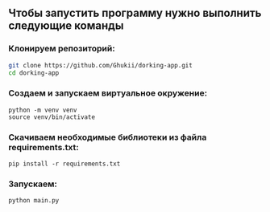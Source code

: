 ## Чтобы запустить программу нужно выполнить следующие команды

### Клонируем репозиторий:
```bash
git clone https://github.com/Ghukii/dorking-app.git
cd dorking-app
```
### Создаем и запускаем виртуальное окружение:
```
python -m venv venv
source venv/bin/activate
```
### Скачиваем необходимые библиотеки из файла requirements.txt:
```
pip install -r requirements.txt
```
### Запускаем:
```
python main.py
```
